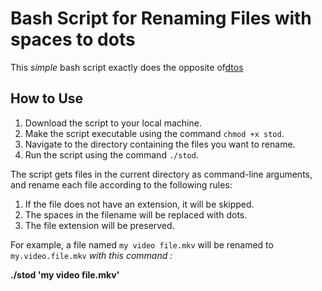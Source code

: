 # Bash Script for Renaming Files with spaces to dots

This *simple* bash script exactly does the opposite of[dtos](https://github.com/Yasin1ar/dtos)

## How to Use

1. Download the script to your local machine.
2. Make the script executable using the command `chmod +x stod`.
3. Navigate to the directory containing the files you want to rename.
4. Run the script using the command `./stod`.

The script gets files in the current directory as command-line arguments, and rename each file according to the following rules:

1. If the file does not have an extension, it will be skipped.
2. The spaces in the filename will be replaced with dots.
3. The file extension will be preserved.

For example, a file named `my video file.mkv` will be renamed to `my.video.file.mkv` *with this command :*

**./stod  'my video file.mkv'**